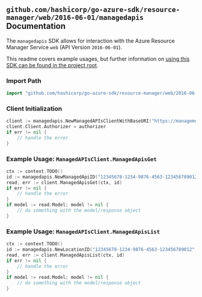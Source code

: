 
## `github.com/hashicorp/go-azure-sdk/resource-manager/web/2016-06-01/managedapis` Documentation

The `managedapis` SDK allows for interaction with the Azure Resource Manager Service `web` (API Version `2016-06-01`).

This readme covers example usages, but further information on [using this SDK can be found in the project root](https://github.com/hashicorp/go-azure-sdk/tree/main/docs).

### Import Path

```go
import "github.com/hashicorp/go-azure-sdk/resource-manager/web/2016-06-01/managedapis"
```


### Client Initialization

```go
client := managedapis.NewManagedAPIsClientWithBaseURI("https://management.azure.com")
client.Client.Authorizer = authorizer
if err != nil {
	// handle the error
}
```


### Example Usage: `ManagedAPIsClient.ManagedApisGet`

```go
ctx := context.TODO()
id := managedapis.NewManagedApiID("12345678-1234-9876-4563-123456789012", "locationValue", "apiValue")
read, err := client.ManagedApisGet(ctx, id)
if err != nil {
	// handle the error
}
if model := read.Model; model != nil {
	// do something with the model/response object
}
```


### Example Usage: `ManagedAPIsClient.ManagedApisList`

```go
ctx := context.TODO()
id := managedapis.NewLocationID("12345678-1234-9876-4563-123456789012", "locationValue")
read, err := client.ManagedApisList(ctx, id)
if err != nil {
	// handle the error
}
if model := read.Model; model != nil {
	// do something with the model/response object
}
```
